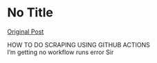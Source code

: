 # No Title

[Original Post](https://discourse.onlinedegree.iitm.ac.in/t/165959/239)

<p>HOW TO DO SCRAPING USING GITHUB ACTIONS<br>
I’m getting no workflow runs error Sir</p>